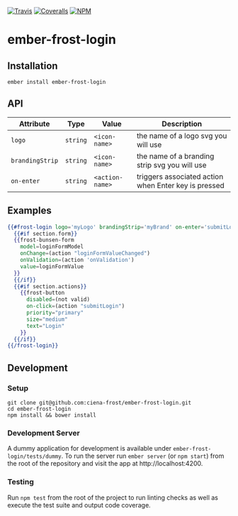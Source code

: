 [ci-img]: https://img.shields.io/travis/ciena-frost/ember-frost-login.svg "CI Build Status"
[ci-url]: https://travis-ci.org/ciena-frost/ember-frost-login

[cov-img]: https://img.shields.io/coveralls/ciena-frost/ember-frost-login.svg "Code Coverage"
[cov-url]: https://coveralls.io/github/ciena-frost/ember-frost-login

[npm-img]: https://img.shields.io/npm/v/ember-frost-login.svg "Version"
[npm-url]: https://www.npmjs.com/package/ember-frost-login

[![Travis][ci-img]][ci-url] [![Coveralls][cov-img]][cov-url] [![NPM][npm-img]][npm-url]

# ember-frost-login


## Installation
```
ember install ember-frost-login
```

## API
| Attribute | Type | Value | Description |
| --------- | ---- | ----- | ----------- |
| `logo` | `string` | `<icon-name>` | the name of a logo svg you will use |
| `brandingStrip` | `string` | `<icon-name>` | the name of a branding strip svg you will use |
| `on-enter` | `string` | `<action-name>` | triggers associated action when Enter key is pressed |


## Examples
```handlebars
{{#frost-login logo='myLogo' brandingStrip='myBrand' on-enter='submitLogin' as |section|}}
  {{#if section.form}}
  {{frost-bunsen-form
    model=loginFormModel
    onChange=(action "loginFormValueChanged")
    onValidation=(action 'onValidation')
    value=loginFormValue
  }}
  {{/if}}
  {{#if section.actions}}
    {{frost-button
      disabled=(not valid)
      on-click=(action "submitLogin")
      priority="primary"
      size="medium"
      text="Login"
    }}
  {{/if}}
{{/frost-login}}
```

## Development
### Setup
```
git clone git@github.com:ciena-frost/ember-frost-login.git
cd ember-frost-login
npm install && bower install
```

### Development Server
A dummy application for development is available under `ember-frost-login/tests/dummy`.
To run the server run `ember server` (or `npm start`) from the root of the repository and
visit the app at http://localhost:4200.

### Testing
Run `npm test` from the root of the project to run linting checks as well as execute the test suite
and output code coverage.
